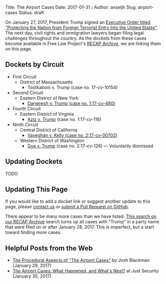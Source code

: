 Title: The Airport Cases
Date: 2017-01-31 **:**
Author: anseljh
Slug: airport-cases
Status: draft

On January 27, 2017, President Trump signed an [Executive Order titled "Protecting the Nation from Foreign Terrorist
Entry Into the United States"](https://assets.documentcloud.org/documents/3431047/Extreme-Vetting-EO.pdf). The next day, civil rights and immigration lawyers began filing legal challenges throughout the country. As the dockets from these cases become available in Free Law Project's [RECAP Archive](https://www.courtlistener.com/recap/), we are linking them on this page.

## Dockets by Circuit

- First Circuit
  - District of Massachusetts
    - Tootkaboni v. Trump (case no. 17-cv-10154)
- Second Circuit
  - Eastern District of New York
    - [Darweesh v. Trump (case no. 1:17-cv-480)](https://www.courtlistener.com/docket/4576731/darweesh-v-trump/)
- Fourth Circuit
  - Eastern District of Virginia
    - [Aziz v. Trump](https://www.courtlistener.com/docket/4576795/aziz-v-trump/) (case no. 1:17-cv-116)
- Ninth Circuit
  - Central District of California
    - [Vayeghan v. Kelly (case no. 2:17-cv-00702)](https://www.courtlistener.com/docket/4576959/ali-khoshbakhti-vayeghan-v-john-f-kelly/)
  - Western District of Washington
    - [Doe v. Trump](https://www.courtlistener.com/docket/4577105/doe-1-v-trump/) (case no. 2:17-cv-126) &mdash; Voluntarily dismissed

## Updating Dockets

TODO

## Updating This Page

If you would like to add a docket link or suggest another update to this page, please [contact us](/contact/) or [submit a Pull Request on GitHub](https://github.com/freelawproject/free.law/blob/master/content/pages/airport-cases.md).

There appear to be many more cases than we have listed. [This search on our RECAP Archive](https://www.courtlistener.com/?type=r&filed_after=2017-01-28&order_by=score+desc&case_name=Trump) search turns up all cases with "Trump" in a party name that were filed on or after January 28, 2017. This is imperfect, but a start toward finding more cases.

## Helpful Posts from the Web

- [The Procedural Aspects of "The Airport Cases"](http://joshblackman.com/blog/2017/01/29/the-procedural-aspects-of-the-airport-cases/) by Josh Blackman (January 29, 2017)
- [The Airport Cases: What Happened, and What's Next?](https://www.justsecurity.org/36960/stock-weekends-district-court-orders-immigration-eo/) at Just Security (January 30, 2017)

